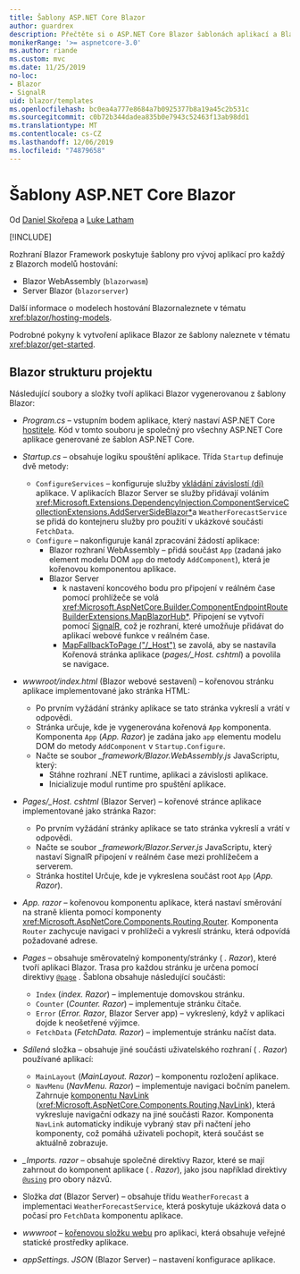 ```yaml
---
title: Šablony ASP.NET Core Blazor
author: guardrex
description: Přečtěte si o ASP.NET Core Blazor šablonách aplikací a Blazor struktuře projektu.
monikerRange: '>= aspnetcore-3.0'
ms.author: riande
ms.custom: mvc
ms.date: 11/25/2019
no-loc:
- Blazor
- SignalR
uid: blazor/templates
ms.openlocfilehash: bc0ea4a777e8684a7b0925377b8a19a45c2b531c
ms.sourcegitcommit: c0b72b344dadea835b0e7943c52463f13ab98dd1
ms.translationtype: MT
ms.contentlocale: cs-CZ
ms.lasthandoff: 12/06/2019
ms.locfileid: "74879658"
---
```

# <a name="aspnet-core-opno-locblazor-templates"></a>Šablony ASP.NET Core Blazor

Od [Daniel Skořepa](https://github.com/danroth27) a [Luke Latham](https://github.com/guardrex)

[!INCLUDE[](~/includes/blazorwasm-preview-notice.md)]

Rozhraní Blazor Framework poskytuje šablony pro vývoj aplikací pro každý z Blazorch modelů hostování:

* Blazor WebAssembly (`blazorwasm`)
* Server Blazor (`blazorserver`)

Další informace o modelech hostování Blazornaleznete v tématu <xref:blazor/hosting-models>.

Podrobné pokyny k vytvoření aplikace Blazor ze šablony naleznete v tématu <xref:blazor/get-started>.

## <a name="opno-locblazor-project-structure"></a>Blazor strukturu projektu

Následující soubory a složky tvoří aplikaci Blazor vygenerovanou z šablony Blazor:

* *Program.cs* &ndash; vstupním bodem aplikace, který nastaví ASP.NET Core [hostitele](xref:fundamentals/host/generic-host). Kód v tomto souboru je společný pro všechny ASP.NET Core aplikace generované ze šablon ASP.NET Core.

* *Startup.cs* &ndash; obsahuje logiku spouštění aplikace. Třída `Startup` definuje dvě metody:

  * `ConfigureServices` &ndash; konfiguruje služby [vkládání závislostí (di)](xref:fundamentals/dependency-injection) aplikace. V aplikacích Blazor Server se služby přidávají voláním <xref:Microsoft.Extensions.DependencyInjection.ComponentServiceCollectionExtensions.AddServerSideBlazor*>a `WeatherForecastService` se přidá do kontejneru služby pro použití v ukázkové součásti `FetchData`.
  * `Configure` &ndash; nakonfiguruje kanál zpracování žádostí aplikace:
    * Blazor rozhraní WebAssembly &ndash; přidá součást `App` (zadaná jako element modelu DOM `app` do metody `AddComponent`), která je kořenovou komponentou aplikace.
    * Blazor Server
      * k nastavení koncového bodu pro připojení v reálném čase pomocí prohlížeče se volá <xref:Microsoft.AspNetCore.Builder.ComponentEndpointRouteBuilderExtensions.MapBlazorHub*>. Připojení se vytvoří pomocí [SignalR](xref:signalr/introduction), což je rozhraní, které umožňuje přidávat do aplikací webové funkce v reálném čase.
      * [MapFallbackToPage ("/_Host")](xref:Microsoft.AspNetCore.Builder.RazorPagesEndpointRouteBuilderExtensions.MapFallbackToPage*) se zavolá, aby se nastavila Kořenová stránka aplikace (*pages/_Host. cshtml*) a povolila se navigace.

* *wwwroot/index.html* (Blazor webové sestavení) &ndash; kořenovou stránku aplikace implementované jako stránka HTML:
  * Po prvním vyžádání stránky aplikace se tato stránka vykreslí a vrátí v odpovědi.
  * Stránka určuje, kde je vygenerována kořenová `App` komponenta. Komponenta `App` (*App. Razor*) je zadána jako `app` elementu modelu DOM do metody `AddComponent` v `Startup.Configure`.
  * Načte se soubor *_framework/Blazor.WebAssembly.js* JavaScriptu, který:
    * Stáhne rozhraní .NET runtime, aplikaci a závislosti aplikace.
    * Inicializuje modul runtime pro spuštění aplikace.

* *Pages/_Host. cshtml* (Blazor Server) &ndash; kořenové stránce aplikace implementované jako stránka Razor:
  * Po prvním vyžádání stránky aplikace se tato stránka vykreslí a vrátí v odpovědi.
  * Načte se soubor *_framework/Blazor.Server.js* JavaScriptu, který nastaví SignalR připojení v reálném čase mezi prohlížečem a serverem.
  * Stránka hostitel Určuje, kde je vykreslena součást root `App` (*App. Razor*).

* *App. razor* &ndash; kořenovou komponentu aplikace, která nastaví směrování na straně klienta pomocí komponenty <xref:Microsoft.AspNetCore.Components.Routing.Router>. Komponenta `Router` zachycuje navigaci v prohlížeči a vykreslí stránku, která odpovídá požadované adrese.

* *Pages* &ndash; obsahuje směrovatelný komponenty/stránky ( *. Razor*), které tvoří aplikaci Blazor. Trasa pro každou stránku je určena pomocí direktivy [`@page`](xref:mvc/views/razor#page) . Šablona obsahuje následující součásti:
  * `Index` (*index. Razor*) &ndash; implementuje domovskou stránku.
  * `Counter` (*Counter. Razor*) &ndash; implementuje stránku čítače.
  * `Error` (*Error. Razor*, Blazor Server app) &ndash; vykreslený, když v aplikaci dojde k neošetřené výjimce.
  * `FetchData` (*FetchData. Razor*) &ndash; implementuje stránku načíst data.

* *Sdílená* složka &ndash; obsahuje jiné součásti uživatelského rozhraní ( *. Razor*) používané aplikací:
  * `MainLayout` (*MainLayout. Razor*) &ndash; komponentu rozložení aplikace.
  * `NavMenu` (*NavMenu. Razor*) &ndash; implementuje navigaci bočním panelem. Zahrnuje [komponentu NavLink](xref:blazor/routing#navlink-component) (<xref:Microsoft.AspNetCore.Components.Routing.NavLink>), která vykresluje navigační odkazy na jiné součásti Razor. Komponenta `NavLink` automaticky indikuje vybraný stav při načtení jeho komponenty, což pomáhá uživateli pochopit, která součást se aktuálně zobrazuje.

* *_Imports. razor* &ndash; obsahuje společné direktivy Razor, které se mají zahrnout do komponent aplikace ( *. Razor*), jako jsou například direktivy [`@using`](xref:mvc/views/razor#using) pro obory názvů.

* Složka *dat* (Blazor Server) &ndash; obsahuje třídu `WeatherForecast` a implementaci `WeatherForecastService`, která poskytuje ukázková data o počasí pro `FetchData` komponentu aplikace.

* *wwwroot* &ndash; [kořenovou složku webu](xref:fundamentals/index#web-root) pro aplikaci, která obsahuje veřejné statické prostředky aplikace.

* *appSettings. JSON* (Blazor Server) &ndash; nastavení konfigurace aplikace.
